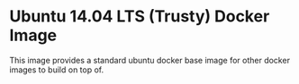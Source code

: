 # Ubuntu 14.04 LTS (Trusty) Docker Image

This image provides a standard ubuntu docker base image for other docker images to build on top of.

